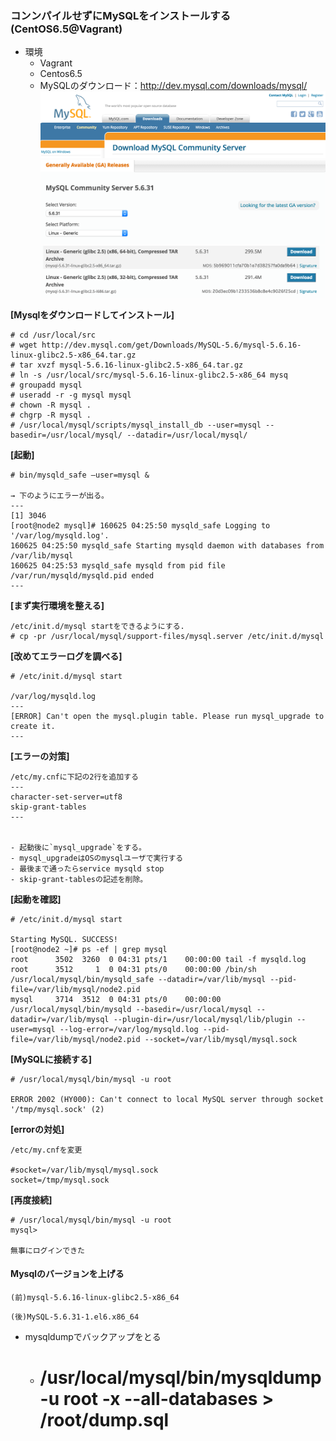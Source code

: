 ### コンンパイルせずにMySQLをインストールする(CentOS6.5@Vagrant)

- 環境
  - Vagrant
  - Centos6.5
  - MySQLのダウンロード：http://dev.mysql.com/downloads/mysql/
![Alt Text](https://github.com/yhidetoshi/Pictures/raw/master/SQL_Study_Basic/mysql-glibc-0.png)
![Alt Text](https://github.com/yhidetoshi/Pictures/raw/master/SQL_Study_Basic/mysql-glibc-1.png)
![Alt Text](https://github.com/yhidetoshi/Pictures/raw/master/SQL_Study_Basic/mysql-glibc-2.png)

**[Mysqlをダウンロードしてインストール]**
```
# cd /usr/local/src
# wget http://dev.mysql.com/get/Downloads/MySQL-5.6/mysql-5.6.16-linux-glibc2.5-x86_64.tar.gz
# tar xvzf mysql-5.6.16-linux-glibc2.5-x86_64.tar.gz
# ln -s /usr/local/src/mysql-5.6.16-linux-glibc2.5-x86_64 mysq
# groupadd mysql
# useradd -r -g mysql mysql
# chown -R mysql .
# chgrp -R mysql .
# /usr/local/mysql/scripts/mysql_install_db --user=mysql --basedir=/usr/local/mysql/ --datadir=/usr/local/mysql/
```

**[起動]**
```
# bin/mysqld_safe –user=mysql &

→ 下のようにエラーが出る。
---
[1] 3046
[root@node2 mysql]# 160625 04:25:50 mysqld_safe Logging to '/var/log/mysqld.log'.
160625 04:25:50 mysqld_safe Starting mysqld daemon with databases from /var/lib/mysql
160625 04:25:53 mysqld_safe mysqld from pid file /var/run/mysqld/mysqld.pid ended
---
```

**[まず実行環境を整える]**
```
/etc/init.d/mysql startをできるようにする.
# cp -pr /usr/local/mysql/support-files/mysql.server /etc/init.d/mysql
```

**[改めてエラーログを調べる]**
```
# /etc/init.d/mysql start

/var/log/mysqld.log
---
[ERROR] Can't open the mysql.plugin table. Please run mysql_upgrade to create it.
---
```
**[エラーの対策]**
```
/etc/my.cnfに下記の2行を追加する
---
character-set-server=utf8
skip-grant-tables
---


- 起動後に`mysql_upgrade`をする。 
- mysql_upgradeはOSのmysqlユーザで実行する
- 最後まで通ったらservice mysqld stop
- skip-grant-tablesの記述を削除。
```

**[起動を確認]**
```
# /etc/init.d/mysql start

Starting MySQL. SUCCESS!
[root@node2 ~]# ps -ef | grep mysql
root      3502  3260  0 04:31 pts/1    00:00:00 tail -f mysqld.log
root      3512     1  0 04:31 pts/0    00:00:00 /bin/sh /usr/local/mysql/bin/mysqld_safe --datadir=/var/lib/mysql --pid-file=/var/lib/mysql/node2.pid
mysql     3714  3512  0 04:31 pts/0    00:00:00 /usr/local/mysql/bin/mysqld --basedir=/usr/local/mysql --datadir=/var/lib/mysql --plugin-dir=/usr/local/mysql/lib/plugin --user=mysql --log-error=/var/log/mysqld.log --pid-file=/var/lib/mysql/node2.pid --socket=/var/lib/mysql/mysql.sock
```

**[MySQLに接続する]**
```
# /usr/local/mysql/bin/mysql -u root

ERROR 2002 (HY000): Can't connect to local MySQL server through socket '/tmp/mysql.sock' (2)
```

**[errorの対処]**
```
/etc/my.cnfを変更

#socket=/var/lib/mysql/mysql.sock
socket=/tmp/mysql.sock
```
**[再度接続]**
```
# /usr/local/mysql/bin/mysql -u root
mysql>

無事にログインできた
```



#### Mysqlのバージョンを上げる

`(前)mysql-5.6.16-linux-glibc2.5-x86_64`

`(後)MySQL-5.6.31-1.el6.x86_64`

- mysqldumpでバックアップをとる
  - # /usr/local/mysql/bin/mysqldump -u root -x --all-databases > /root/dump.sql 


